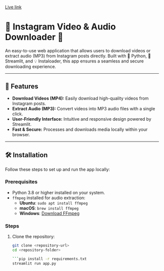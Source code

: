 [Live link](https://instadownloader.streamlit.app/)
# 📸 Instagram Video & Audio Downloader 🎥

An easy-to-use web application that allows users to download videos or extract audio (MP3) from Instagram posts directly. Built with 🐍 Python, 🌟 Streamlit, and 💡 Instaloader, this app ensures a seamless and secure downloading experience.

---

## 🚀 Features

- **Download Videos (MP4):** Easily download high-quality videos from Instagram posts.
- **Extract Audio (MP3):** Convert videos into MP3 audio files with a single click.
- **User-Friendly Interface:** Intuitive and responsive design powered by Streamlit.
- **Fast & Secure:** Processes and downloads media locally within your browser.

---

## 🛠️ Installation

Follow these steps to set up and run the app locally:

### Prerequisites
- Python 3.8 or higher installed on your system.
- `ffmpeg` installed for audio extraction:
  - **Ubuntu**: `sudo apt install ffmpeg`
  - **macOS**: `brew install ffmpeg`
  - **Windows**: [Download FFmpeg](https://ffmpeg.org/download.html)

### Steps
1. Clone the repository:
   ```bash
   git clone <repository-url>
   cd <repository-folder>

   ```pip install -r requirements.txt
   streamlit run app.py


